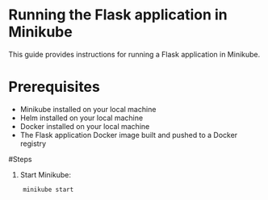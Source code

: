 # Running the Flask application in Minikube

This guide provides instructions for running a Flask application in Minikube.

# Prerequisites
* Minikube installed on your local machine
* Helm installed on your local machine
* Docker installed on your local machine
* The Flask application Docker image built and pushed to a Docker registry

#Steps

1. Start Minikube:
```
    minikube start
```


